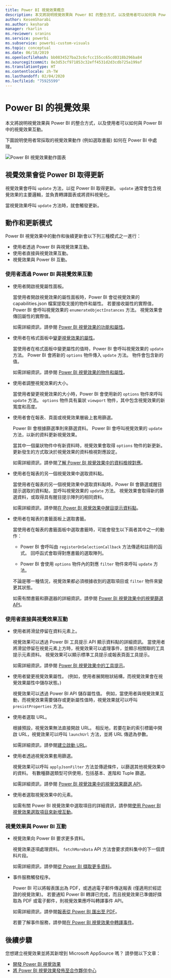 ```yaml
---
title: Power BI 視覺效果概念
description: 本文將說明視覺效果與 Power BI 的整合方式，以及使用者可以如何與 Power BI 中的視覺效果互動。
author: KesemSharabi
ms.author: kesharab
manager: rkarlin
ms.reviewer: sranins
ms.service: powerbi
ms.subservice: powerbi-custom-visuals
ms.topic: conceptual
ms.date: 06/18/2019
ms.openlocfilehash: bb0834527ba23c6cfcc155cc65cd0318b296ba84
ms.sourcegitcommit: 8e3d53cf971853c32eff4531d2d3cdb725a199af
ms.translationtype: HT
ms.contentlocale: zh-TW
ms.lasthandoff: 02/04/2020
ms.locfileid: "75925599"
---
```

# <a name="visuals-in-power-bi"></a>Power BI 的視覺效果

本文將說明視覺效果與 Power BI 的整合方式，以及使用者可以如何與 Power BI 中的視覺效果互動。 

下圖說明使用者常採取的視覺效果動作 (例如選取書籤) 如何在 Power BI 中處理。

![Power BI 視覺效果動作圖表](./media/visual-concept.svg)

## <a name="visuals-get-updates-from-power-bi"></a>視覺效果會從 Power BI 取得更新

視覺效果會呼叫 `update` 方法，以從 Power BI 取得更新。 `update` 通常會包含視覺效果的主要邏輯，並負責轉譯圖表或將資料視覺化。

當視覺效果呼叫 `update` 方法時，就會觸發更新。

## <a name="action-and-update-patterns"></a>動作和更新模式

Power BI 視覺效果中的動作和後續更新會以下列三種模式之一進行：

* 使用者透過 Power BI 與視覺效果互動。
* 使用者直接與視覺效果互動。
* 視覺效果與 Power BI 互動。

### <a name="user-interacts-with-a-visual-through-power-bi"></a>使用者透過 Power BI 與視覺效果互動

* 使用者開啟視覺屬性面板。

    當使用者開啟視覺效果的屬性面板時，Power BI 會從視覺效果的 capabilities.json  檔案提取支援的物件和屬性。 若要接收屬性的實際值，Power BI 會呼叫視覺效果的 `enumerateObjectInstances` 方法。 視覺效果會傳回屬性的實際值。

    如需詳細資訊，請參閱 [Power BI 視覺效果的功能和屬性](capabilities.md)。

* 使用者在格式面板中[變更視覺效果的屬性](../../visuals/power-bi-visualization-customize-title-background-and-legend.md)。

    當使用者在格式面板中變更屬性的值時，Power BI 會呼叫視覺效果的 `update` 方法。 Power BI 會將新的 `options` 物件傳入 `update` 方法。 物件會包含新的值。

    如需詳細資訊，請參閱 [Power BI 視覺效果的物件和屬性](objects-properties.md)。

* 使用者調整視覺效果的大小。

    當使用者變更視覺效果的大小時，Power BI 會使用新的 `options` 物件來呼叫 `update` 方法。 `options` 物件具有巢狀 `viewport` 物件，其中包含視覺效果的新寬度和高度。

* 使用者會在報表、頁面或視覺效果層級上套用篩選。

    Power BI 會根據篩選準則來篩選資料。 Power BI 會呼叫視覺效果的 `update` 方法，以新的資料更新視覺效果。

    當其中一個巢狀物件中有新資料時，視覺效果會取得 `options` 物件的新更新。 更新發生的方式取決於視覺效果的資料檢視對應設定。

    如需詳細資訊，請參閱[了解 Power BI 視覺效果中的資料檢視對應](dataview-mappings.md)。

* 使用者在報表的另一個視覺效果中選取資料點。

    當使用者在報表的另一個視覺效果中選取資料點時，Power BI 會篩選或醒目提示選取的資料點，並呼叫視覺效果的 `update` 方法。 視覺效果會取得新的篩選資料，或取得具有醒目提示陣列的相同資料。

    如需詳細資訊，請參閱[在 Power BI 視覺效果中醒目提示資料點](highlight.md)。

* 使用者在報表的書籤面板上選取書籤。

    當使用者在報表的書籤面板中選取書籤時，可能會發生以下兩者其中之一的動作：

    * Power BI 會呼叫由 `registerOnSelectionCallback` 方法傳遞和註冊的函式。 回呼函式會取得對應書籤的選取陣列。

    * Power BI 會使用 `options` 物件內的對應 `filter` 物件來呼叫 `update` 方法。

    不論是哪一種情況，視覺效果都必須根據收到的選取項目或 `filter` 物件來變更其狀態。

    如需有關書籤和篩選器的詳細資訊，請參閱 [Power BI 視覺效果中的視覺篩選 API](filter-api.md)。

### <a name="user-interacts-with-the-visual-directly"></a>使用者直接與視覺效果互動

* 使用者將滑鼠停留在資料元素上。

    視覺效果可以透過 Power BI 工具提示 API 顯示資料點的詳細資訊。 當使用者將滑鼠停留在視覺元素上方時，視覺效果可以處理事件，並顯示相關聯的工具提示元素資料。 視覺效果可以顯示標準工具提示或報表頁面工具提示。

    如需詳細資訊，請參閱 [Power BI 視覺效果中的工具提示](add-tooltips.md)。

* 使用者變更視覺效果屬性。 (例如，使用者展開樹狀結構，而視覺效果會在視覺效果屬性中儲存狀態。)

    視覺效果可以透過 Power BI API 儲存屬性值。 例如，當使用者與視覺效果互動，而視覺效果需要儲存或更新屬性值時，視覺效果就可以呼叫 `presistProperties` 方法。

* 使用者選取 URL。

    根據預設，視覺效果無法直接開啟 URL。 相反地，若要在新的索引標籤中開啟 URL，視覺效果可以呼叫 `launchUrl` 方法，並將 URL 傳遞為參數。

    如需詳細資訊，請參閱[建立啟動 URL](launch-url.md)。

* 使用者透過視覺效果套用篩選。

    視覺效果可以呼叫 `applyJsonFilter` 方法並傳遞條件，以篩選其他視覺效果中的資料。 有數種篩選類型可供使用，包括基本、進階和 Tuple 篩選。

    如需詳細資訊，請參閱 [Power BI 視覺效果中的視覺效果篩選 API](filter-api.md)。

* 使用者選取視覺效果中的元素。

    如需有關 Power BI 視覺效果中選取項目的詳細資訊，請參閱[使用 Power BI 視覺效果選取項目來新增互動](selection-api.md)。

### <a name="visual-interacts-with-power-bi"></a>視覺效果與 Power BI 互動

* 視覺效果向 Power BI 要求更多資料。

    視覺效果逐項處理資料。 `fetchMoreData` API 方法會要求資料集中的下一個資料片段。

    如需詳細資訊，請參閱[從 Power BI 擷取更多資料](fetch-more-data.md)。

* 事件服務觸發程序。

    Power BI 可以將報表匯出為 PDF，或透過電子郵件傳送報表 (僅適用於經認證的視覺效果)。 若要通知 Power BI 轉譯已完成，而且視覺效果已準備好擷取為 PDF 或電子郵件，則視覺效果應呼叫轉譯事件 API。

    如需詳細資訊，請參閱[報表從 Power BI 匯出至 PDF](../../consumer/end-user-pdf.md)。

    若要了解事件服務，請參閱[在 Power BI 視覺效果中轉譯事件](event-service.md)。

## <a name="next-steps"></a>後續步驟

您想建立視覺效果並將其新增到 Microsoft AppSource 嗎？ 請參閱以下文章：

* [開發 Power BI 視覺效果](./custom-visual-develop-tutorial.md)
* [將 Power BI 視覺效果發佈至合作夥伴中心](../office-store.md)
